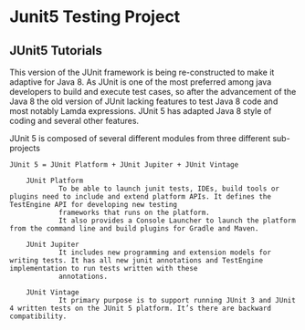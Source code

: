 # Junit5 Testing Project 

## JUnit5 Tutorials

This version of the JUnit framework is being re-constructed to make it adaptive for Java 8. As JUnit is one of the most preferred among java developers to build and execute test cases,
so after the advancement of the Java 8 the old version of JUnit lacking features to test Java 8 code and most notably Lamda expressions. JUnit 5 has adapted Java 8 style of coding
and several other features.

JUnit 5 is composed of several different modules from three different sub-projects

	JUnit 5 = JUnit Platform + JUnit Jupiter + JUnit Vintage

		JUnit Platform
				To be able to launch junit tests, IDEs, build tools or plugins need to include and extend platform APIs. It defines the TestEngine API for developing new testing 
				frameworks that runs on the platform.
				It also provides a Console Launcher to launch the platform from the command line and build plugins for Gradle and Maven.
	
		JUnit Jupiter
				It includes new programming and extension models for writing tests. It has all new junit annotations and TestEngine implementation to run tests written with these
				annotations.
	
		JUnit Vintage
				It primary purpose is to support running JUnit 3 and JUnit 4 written tests on the JUnit 5 platform. It’s there are backward compatibility.
